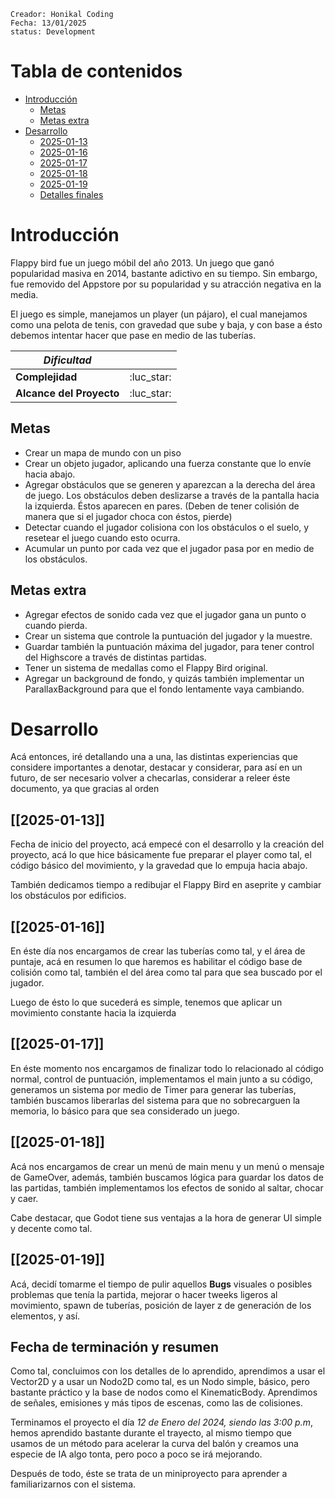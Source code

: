 
```
Creador: Honikal Coding
Fecha: 13/01/2025
status: Development
```
# Tabla de contenidos
- [Introducción](#Introducción)
	- [Metas](##Metas)
	- [Metas extra](##Metas/extra)
- [Desarrollo](#Desarrollo)
	- [2025-01-13](##2025-01-13)
	- [2025-01-16](##2025-01-16)
	- [2025-01-17](##2025-01-17)
	- [2025-01-18](##2025-01-18)
	- [2025-01-19](##2025-01-19)
	- [Detalles finales](##Fecha/de/terminación/y/resumen)
# Introducción

Flappy bird fue un juego móbil del año 2013. Un juego que ganó popularidad masiva en 2014, bastante adictivo en su tiempo. Sin embargo, fue removido del Appstore por su popularidad y su atracción negativa en la media.

El juego es simple, manejamos un player (un pájaro), el cual manejamos como una pelota de tenis, con gravedad que sube y baja, y con base a ésto debemos intentar hacer que pase en medio de las tuberías.

| ***Dificultad***         |            |
| ------------------------ | :--------: |
| **Complejidad**          | :luc_star: |
| **Alcance del Proyecto** | :luc_star: |
## Metas

* Crear un mapa de mundo con un piso
* Crear un objeto jugador, aplicando una fuerza constante que lo envíe hacia abajo.
* Agregar obstáculos que se generen y aparezcan a la derecha del área de juego. Los obstáculos deben deslizarse a través de la pantalla hacia la izquierda. Éstos aparecen en pares. (Deben de tener colisión de manera que si el jugador choca con éstos, pierde)
* Detectar cuando el jugador colisiona con los obstáculos o el suelo, y resetear el juego cuando esto ocurra.
* Acumular un punto por cada vez que el jugador pasa por en medio de los obstáculos.
## Metas extra

* Agregar efectos de sonido cada vez que el jugador gana un punto o cuando pierda.
* Crear un sistema que controle la puntuación del jugador y la muestre.
* Guardar también la puntuación máxima del jugador, para tener control del Highscore a través de distintas partidas.
* Tener un sistema de medallas como el Flappy Bird original.
* Agregar un background de fondo, y quizás también implementar un ParallaxBackground para que el fondo lentamente vaya cambiando.
# Desarrollo

Acá entonces, iré detallando una a una, las distintas experiencias que considere importantes a denotar, destacar y considerar, para así en un futuro, de ser necesario volver a checarlas, considerar a releer éste documento, ya que gracias al orden
## [[2025-01-13]]

Fecha de inicio del proyecto, acá empecé con el desarrollo y la creación del proyecto, acá lo que hice básicamente fue preparar el player como tal, el código básico del movimiento, y la gravedad que lo empuja hacia abajo.

También dedicamos tiempo a redibujar el Flappy Bird en aseprite y cambiar los obstáculos por edificios.
## [[2025-01-16]]

En éste día nos encargamos de crear las tuberías como tal, y el área de puntaje, acá en resumen lo que haremos es habilitar el código base de colisión como tal, también el del área como tal para que sea buscado por el jugador.

Luego de ésto lo que sucederá es simple, tenemos que aplicar un movimiento constante hacia la izquierda
## [[2025-01-17]]

En éste momento nos encargamos de finalizar todo lo relacionado al código normal, control de puntuación, implementamos el main junto a su código, generamos un sistema por medio de Timer para generar las tuberías, también buscamos liberarlas del sistema para que no sobrecarguen la memoria, lo básico para que sea considerado un juego.
## [[2025-01-18]]

Acá nos encargamos de crear un menú de main menu y un menú o mensaje de GameOver, además, también buscamos lógica para guardar los datos de las partidas, también implementamos los efectos de sonido al saltar, chocar y caer.

Cabe destacar, que Godot tiene sus ventajas a la hora de generar UI simple y decente como tal.

## [[2025-01-19]]

Acá, decidí tomarme el tiempo de pulir aquellos **Bugs** visuales o posibles problemas que tenía la partida, mejorar o hacer tweeks ligeros al movimiento, spawn de tuberías, posición de layer z de generación de los elementos, y así.
## Fecha de terminación y resumen

Como tal, concluimos con los detalles de lo aprendido, aprendimos a usar el Vector2D y a usar un Nodo2D como tal, es un Nodo simple, básico, pero bastante práctico y la base de nodos como el KinematicBody. Aprendimos de señales, emisiones y más tipos de escenas, como las de colisiones.

Terminamos el proyecto el día *12 de Enero del 2024, siendo las 3:00 p.m*, hemos aprendido bastante durante el trayecto, al mismo tiempo que usamos de un método para acelerar la curva del balón y creamos una especie de IA algo tonta, pero poco a poco se irá mejorando. 

Después de todo, éste se trata de un miniproyecto para aprender a familiarizarnos con el sistema.